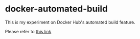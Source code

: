 # docker-automated-build

This is my experiment on Docker Hub's automated build feature.

Please refer to [this link](https://github.com/wicaksana/docker-playing-with/tree/master/automated-build)
